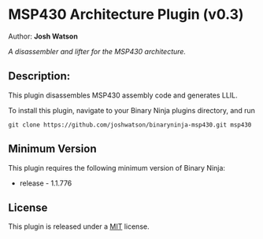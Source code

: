 # MSP430 Architecture Plugin (v0.3)
Author: **Josh Watson**

_A disassembler and lifter for the MSP430 architecture._

## Description:

This plugin disassembles MSP430 assembly code and generates LLIL.

To install this plugin, navigate to your Binary Ninja plugins directory, and run

```git clone https://github.com/joshwatson/binaryninja-msp430.git msp430```

## Minimum Version

This plugin requires the following minimum version of Binary Ninja:

 * release - 1.1.776

## License

This plugin is released under a [MIT](LICENSE) license.


